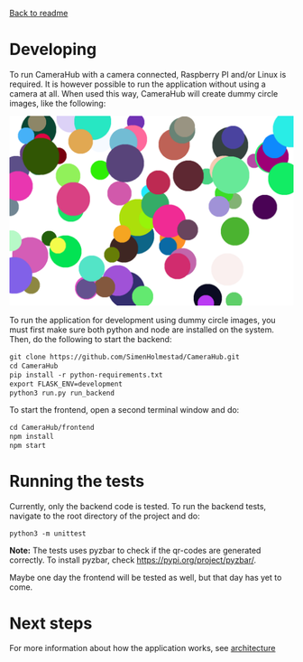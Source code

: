 [Back to readme](../readme.md)

# Developing
To run CameraHub with a camera connected, Raspberry PI and/or Linux is required. It is however possible to run the application without using a camera at all. When used this way, CameraHub will create dummy circle images, like the following:

![Dummy demo circle image](images/dummy_demo_image.png)

To run the application for development using dummy circle images, you must first make sure both python and node are installed on the system. Then, do the following to start the backend:
```
git clone https://github.com/SimenHolmestad/CameraHub.git
cd CameraHub
pip install -r python-requirements.txt
export FLASK_ENV=development
python3 run.py run_backend
```
To start the frontend, open a second terminal window and do:
```
cd CameraHub/frontend
npm install
npm start
```

# Running the tests
Currently, only the backend code is tested. To run the backend tests, navigate to the root directory of the project and do:
```
python3 -m unittest
```

**Note:** The tests uses pyzbar to check if the qr-codes are generated correctly. To install pyzbar, check <https://pypi.org/project/pyzbar/>.

Maybe one day the frontend will be tested as well, but that day has yet to come.

# Next steps

For more information about how the application works, see [architecture](architecture.md)
